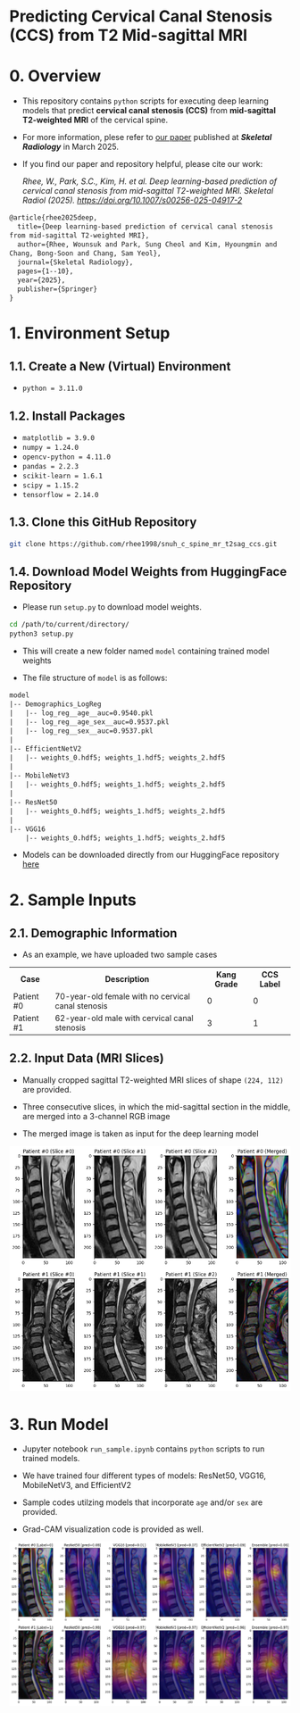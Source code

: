 # **Predicting Cervical Canal Stenosis (CCS) from T2 Mid-sagittal MRI**

# **0. Overview**

* This repository contains `python` scripts for executing deep learning models that predict **cervical canal stenosis (CCS)** from **mid-sagittal T2-weighted MRI** of the cervical spine.

* For more information, plese refer to [our paper](https://link.springer.com/article/10.1007/s00256-025-04917-2) published at ***Skeletal Radiology*** in March 2025.

* If you find our paper and repository helpful, please cite our work:</br>

  *Rhee, W., Park, S.C., Kim, H. et al. Deep learning-based prediction of cervical canal stenosis from mid-sagittal T2-weighted MRI. Skeletal Radiol (2025). https://doi.org/10.1007/s00256-025-04917-2*

```
@article{rhee2025deep,
  title={Deep learning-based prediction of cervical canal stenosis from mid-sagittal T2-weighted MRI},
  author={Rhee, Wounsuk and Park, Sung Cheol and Kim, Hyoungmin and Chang, Bong-Soon and Chang, Sam Yeol},
  journal={Skeletal Radiology},
  pages={1--10},
  year={2025},
  publisher={Springer}
}
```


# **1. Environment Setup**
## **1.1. Create a New (Virtual) Environment**
* `python = 3.11.0`

## **1.2. Install Packages**
* `matplotlib = 3.9.0`
* `numpy = 1.24.0`
* `opencv-python = 4.11.0`
* `pandas = 2.2.3`
* `scikit-learn = 1.6.1`
* `scipy = 1.15.2`
* `tensorflow = 2.14.0`

## **1.3. Clone this GitHub Repository**

```bash
git clone https://github.com/rhee1998/snuh_c_spine_mr_t2sag_ccs.git
```

## **1.4. Download Model Weights from HuggingFace Repository**

* Please run `setup.py` to download model weights.
```bash
cd /path/to/current/directory/
python3 setup.py
```

* This will create a new folder named `model` containing trained model weights

* The file structure of `model` is as follows:
```text
model
|-- Demographics_LogReg
|   |-- log_reg__age__auc=0.9540.pkl
|   |-- log_reg__age_sex__auc=0.9537.pkl
|   |-- log_reg__sex__auc=0.9537.pkl
|
|-- EfficientNetV2
|   |-- weights_0.hdf5; weights_1.hdf5; weights_2.hdf5
|
|-- MobileNetV3
|   |-- weights_0.hdf5; weights_1.hdf5; weights_2.hdf5
|
|-- ResNet50
|   |-- weights_0.hdf5; weights_1.hdf5; weights_2.hdf5
|
|-- VGG16
    |-- weights_0.hdf5; weights_1.hdf5; weights_2.hdf5
```

* Models can be downloaded directly from our HuggingFace repository [here](https://huggingface.co/rhee1998/snuh_c_spine_mr_t2sag_ccs/tree/main)

# **2. Sample Inputs**
## **2.1. Demographic Information**
* As an example, we have uploaded two sample cases

<table>
    <tr>
        <th style="background-color": #f0f0f0;">Case</th>
        <th style="background-color": #f0f0f0;">Description</th>
        <th style="background-color": #f0f0f0;">Kang Grade</th>
        <th style="background-color": #f0f0f0;">CCS Label</th>
    </tr>
    <tr></tr>
    <tr>
        <td>Patient #0</td>
        <td>70-year-old female with no cervical canal stenosis</td>
        <td>0</td>
        <td>0</td>
    </tr>
    <tr></tr>
    <tr>
        <td>Patient #1</td>
        <td>62-year-old male with cervical canal stenosis</td>
        <td>3</td>
        <td>1</td>
    </tr>
</table>

## **2.2. Input Data (MRI Slices)**

* Manually cropped sagittal T2-weighted MRI slices of shape `(224, 112)` are provided.

* Three consecutive slices, in which the mid-sagittal section in the middle, are merged into a 3-channel RGB image

* The merged image is taken as input for the deep learning model

![](images/sample_inputs.png)


# **3. Run Model**

* Jupyter notebook `run_sample.ipynb` contains `python` scripts to run trained models.

* We have trained four different types of models: ResNet50, VGG16, MobileNetV3, and EfficientV2

* Sample codes utilzing models that incorporate `age` and/or `sex` are provided.

* Grad-CAM visualization code is provided as well.

![](images/results_grad_cam.png)
